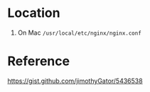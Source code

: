 # Location
1. On Mac
  `/usr/local/etc/nginx/nginx.conf`

# Reference
https://gist.github.com/jimothyGator/5436538